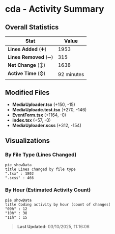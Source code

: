 # cda - Activity Summary 

## Overall Statistics

| Stat                   | Value                                                             |
| ---------------------- | ----------------------------------------------------------------- |
| **Lines Added** (➕)   | 1953                                          |
| **Lines Removed** (➖) | 315                                        |
| **Net Change** (↕)    | 1638                |
| **Active Time** (⌚)   | 92 minutes |


## Modified Files
- **MediaUploader.tsx** (+150, -15)
- **MediaUploade.test.tsx** (+270, -146)
- **EventForm.tsx** (+1164, -0)
- **index.tsx** (+57, -0)
- **MediaUploader.scss** (+312, -154)

## Visualizations

### By File Type (Lines Changed)

```mermaid
pie showData
title Lines changed by file type
".tsx" : 1802
".scss" : 466
```

### By Hour (Estimated Activity Count)

```mermaid
pie showData
title Coding activity by hour (count of changes)
"09h" : 12
"10h" : 38
"11h" : 15
```


> **Last Updated:** 03/10/2025, 11:16:06